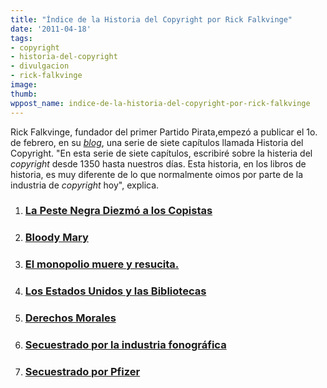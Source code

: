 ```yaml
---
title: "Índice de la Historia del Copyright por Rick Falkvinge"
date: '2011-04-18'
tags:
- copyright
- historia-del-copyright
- divulgacion
- rick-falkvinge
image: 
thumb: 
wppost_name: indice-de-la-historia-del-copyright-por-rick-falkvinge
---
```


Rick Falkvinge, fundador del primer Partido Pirata,empezó a publicar el 1o. de febrero, en su <a href="http://falkvinge.net/" target="_blank"><em>blog</em></a>, una serie de siete capítulos llamada Historia del Copyright. "En esta serie de siete capítulos, escribiré sobre la histeria del <em>copyright</em> desde 1350 hasta nuestros días. Esta historia, en los libros de historia, es  muy diferente de lo que normalmente oimos por parte de la industria de <em>copyright</em> hoy", explica.
<ol>
	<li>
<h3><a href="http://partidopirata.com.ar/621/una-historia-del-copyright-por-rick-falkvinge">La Peste Negra Diezmó a los Copistas</a></h3>
</li>
	<li>
<h3><a href="http://partidopirata.com.ar/626/una-historia-del-copyright-por-rick-falkvinge-ii-bloody-mary">Bloody Mary</a></h3>
</li>
	<li>
<h3><a href="http://partidopirata.com.ar/633/historia-del-copyright-parte-3-por-rick-falkvinge-el-monopolio-muere-y-resucita">El monopolio muere y resucita.</a></h3>
</li>
	<li>
<h3><a href="http://partidopirata.com.ar/651/historia-del-copyright-parte-4-por-rick-falkvinge-los-estados-unidos-y-las-bibliotecas">Los Estados Unidos y las Bibliotecas</a></h3>
</li>
	<li>
<h3><a href="http://partidopirata.com.ar/723/historia-del-copyright-parte-5-por-rick-falkvinge-derechos-morales">Derechos Morales</a></h3>
</li>
	<li>
<h3><a href="http://partidopirata.com.ar/752/historia-del-copyright-parte-6-secuestrado-por-la-industria-fonografica">Secuestrado por la industria fonográfica</a></h3>
</li>
	<li>
<h3><a href="http://partidopirata.com.ar/755/historia-del-copyright-capitulo-7-secuestrado-por-pfizer">Secuestrado por Pfizer</a></h3>
</li>
</ol>
&nbsp;
